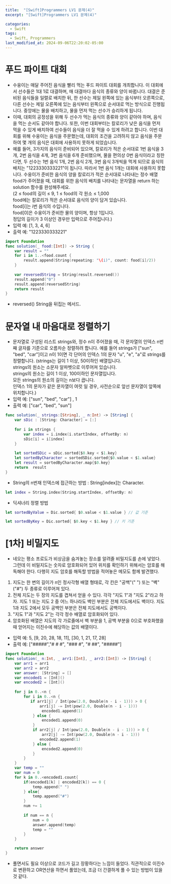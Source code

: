 ```yaml
---
title:  "[Swift]Programmers LV1 문제(4)"
excerpt: "[Swift]Programmers LV1 문제(4)"

categories:
  - Swift
tags:
  - Swift, Programmers
last_modified_at: 2024-09-06T22:20:02-05:00
---
```


# 푸드 파이트 대회
- 수웅이는 매달 주어진 음식을 빨리 먹는 푸드 파이트 대회를 개최합니다. 이 대회에서 선수들은 1대 1로 대결하며, 매 대결마다 음식의 종류와 양이 바뀝니다. 대결은 준비된 음식들을 일렬로 배치한 뒤, 한 선수는 제일 왼쪽에 있는 음식부터 오른쪽으로, 다른 선수는 제일 오른쪽에 있는 음식부터 왼쪽으로 순서대로 먹는 방식으로 진행됩니다. 중앙에는 물을 배치하고, 물을 먼저 먹는 선수가 승리하게 됩니다.
- 이때, 대회의 공정성을 위해 두 선수가 먹는 음식의 종류와 양이 같아야 하며, 음식을 먹는 순서도 같아야 합니다. 또한, 이번 대회부터는 칼로리가 낮은 음식을 먼저 먹을 수 있게 배치하여 선수들이 음식을 더 잘 먹을 수 있게 하려고 합니다. 이번 대회를 위해 수웅이는 음식을 주문했는데, 대회의 조건을 고려하지 않고 음식을 주문하여 몇 개의 음식은 대회에 사용하지 못하게 되었습니다.
- 예를 들어, 3가지의 음식이 준비되어 있으며, 칼로리가 적은 순서대로 1번 음식을 3개, 2번 음식을 4개, 3번 음식을 6개 준비했으며, 물을 편의상 0번 음식이라고 칭한다면, 두 선수는 1번 음식 1개, 2번 음식 2개, 3번 음식 3개씩을 먹게 되므로 음식의 배치는 "1223330333221"이 됩니다. 따라서 1번 음식 1개는 대회에 사용하지 못합니다.
수웅이가 준비한 음식의 양을 칼로리가 적은 순서대로 나타내는 정수 배열 food가 주어졌을 때, 대회를 위한 음식의 배치를 나타내는 문자열을 return 하는 solution 함수를 완성해주세요.<br>
(2 ≤ food의 길이 ≤ 9, 1 ≤ food의 각 원소 ≤ 1,000<br>
 food에는 칼로리가 적은 순서대로 음식의 양이 담겨 있습니다.<br>
  food[i]는 i번 음식의 수입니다.<br> food[0]은 수웅이가 준비한 물의 양이며, 항상 1입니다. <br>
  정답의 길이가 3 이상인 경우만 입력으로 주어집니다.) 
- 입력 예: [1, 3, 4, 6]
- 출력 예: "1223330333221"<br>

```swift
import Foundation
func solution(_ food:[Int]) -> String {
    var result = ""
    for i in 1..<food.count {
        result.append(String(repeating: "\(i)", count: food[i]/2))
    }
    
    var reversedString = String(result.reversed())
    result.append("0")
    result.append(reversedString)
    return result
}
```
- reversed() String을 뒤집는 메서드.

# 문자열 내 마음대로 정렬하기
- 문자열로 구성된 리스트 strings와, 정수 n이 주어졌을 때, 각 문자열의 인덱스 n번째 글자를 기준으로 오름차순 정렬하려 합니다. 예를 들어 strings가 ["sun", "bed", "car"]이고 n이 1이면 각 단어의 인덱스 1의 문자 "u", "e", "a"로 strings를 정렬합니다.
(strings는 길이 1 이상, 50이하인 배열입니다.<br>
strings의 원소는 소문자 알파벳으로 이루어져 있습니다.<br>
strings의 원소는 길이 1 이상, 100이하인 문자열입니다.<br>
모든 strings의 원소의 길이는 n보다 큽니다.<br>
인덱스 1의 문자가 같은 문자열이 여럿 일 경우, 사전순으로 앞선 문자열이 앞쪽에 위치합니다.)<br>
- 입력 예: ["sun", "bed", "car"] , 1
- 출력 예: ["car", "bed", "sun"]

```swift
func solution(_ strings:[String], _ n:Int) -> [String] {
    var sDic : [String: Character] = [:]
    
    for i in strings {
        var index = i.index(i.startIndex, offsetBy: n)
        sDic[i] = i[index]
    }
    
    let sortedSDic = sDic.sorted{$0.key < $1.key}
    let sortedByCharacter = sortedSDic.sorted{$0.value < $1.value}
    let result = sortedByCharacter.map{$0.key}
    return  result
}
```
- String의 n번재 인덱스에 접근하는 방법 : String[index]는 Character.
```swift
let index = String.index(String.startIndex, offsetBy: n)
```
- 딕셔너리 정렬 방법
```swift
let sortedByValue = Dic.sorted{ $0.value < $1.value } // 값 기준

let sortedByKey = Dic.sorted{ $0.key < $1.key } // 키 기준
```


# [1차] 비밀지도
- 네오는 평소 프로도가 비상금을 숨겨놓는 장소를 알려줄 비밀지도를 손에 넣었다. 그런데 이 비밀지도는 숫자로 암호화되어 있어 위치를 확인하기 위해서는 암호를 해독해야 한다. 다행히 지도 암호를 해독할 방법을 적어놓은 메모도 함께 발견했다.
1. 지도는 한 변의 길이가 n인 정사각형 배열 형태로, 각 칸은 "공백"(" ") 또는 "벽"("#") 두 종류로 이루어져 있다.
2. 전체 지도는 두 장의 지도를 겹쳐서 얻을 수 있다. 각각 "지도 1"과 "지도 2"라고 하자. 지도 1 또는 지도 2 중 어느 하나라도 벽인 부분은 전체 지도에서도 벽이다. 지도 1과 지도 2에서 모두 공백인 부분은 전체 지도에서도 공백이다.
3. "지도 1"과 "지도 2"는 각각 정수 배열로 암호화되어 있다.
4. 암호화된 배열은 지도의 각 가로줄에서 벽 부분을 1, 공백 부분을 0으로 부호화했을 때 얻어지는 이진수에 해당하는 값의 배열이다.
- 입력 예: 5, [9, 20, 28, 18, 11], [30, 1, 21, 17, 28]
- 출력 예: ["#####","# # #", "### #", "# ##", "#####"]

```swift
import Foundation
func solution(_ n:Int, _ arr1:[Int], _ arr2:[Int]) -> [String] {
    var arr1 = arr1
    var arr2 = arr2
    var answer: [String] = []
    var encoded1 = [Int]()
    var encoded2 = [Int]()
    
    for j in 0..<n {
        for i in 0..<n {
           if arr1[j] / Int(pow(2.0, Double(n - i - 1))) > 0 {
               arr1[j] -= Int(pow(2.0, Double(n - i - 1)))
                encoded1.append(1)
            } else {
                encoded1.append(0)
            }
            if arr2[j] / Int(pow(2.0, Double(n - i - 1))) > 0 {
                arr2[j] -= Int(pow(2.0, Double(n - i - 1)))
               encoded2.append(1)
            } else {
                encoded2.append(0)
            }
        }
    }
    var temp = ""
    var num = 0
    for k in 0..<encoded1.count{
        if(encoded1[k] | encoded2[k]) == 0 {
            temp.append(" ")
        } else{
            temp.append("#")
        }
        num += 1
        
        if num == n {
            num = 0
            answer.append(temp)
            temp = ""
        }
    }

    return answer
}
```
- 풀면서도 필요 이상으로 코드가 길고 장황하다는 느낌이 들었다. 직관적으로 이진수로 변환하고 OR연산을 하면서 풀었는데, 조금 더 간결하게 풀 수 있는 방법이 있을 것 같다.


